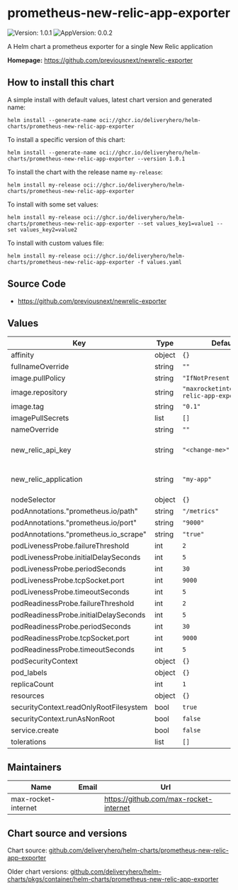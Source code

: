# prometheus-new-relic-app-exporter

![Version: 1.0.1](https://img.shields.io/badge/Version-1.0.1-informational?style=flat-square) ![AppVersion: 0.0.2](https://img.shields.io/badge/AppVersion-0.0.2-informational?style=flat-square)

A Helm chart a prometheus exporter for a single New Relic application

**Homepage:** <https://github.com/previousnext/newrelic-exporter>

## How to install this chart

A simple install with default values, latest chart version and generated name:

```console
helm install --generate-name oci://ghcr.io/deliveryhero/helm-charts/prometheus-new-relic-app-exporter
```

To install a specific version of this chart:

```console
helm install --generate-name oci://ghcr.io/deliveryhero/helm-charts/prometheus-new-relic-app-exporter --version 1.0.1
```

To install the chart with the release name `my-release`:

```console
helm install my-release oci://ghcr.io/deliveryhero/helm-charts/prometheus-new-relic-app-exporter
```

To install with some set values:

```console
helm install my-release oci://ghcr.io/deliveryhero/helm-charts/prometheus-new-relic-app-exporter --set values_key1=value1 --set values_key2=value2
```

To install with custom values file:

```console
helm install my-release oci://ghcr.io/deliveryhero/helm-charts/prometheus-new-relic-app-exporter -f values.yaml
```

## Source Code

* <https://github.com/previousnext/newrelic-exporter>

## Values

| Key | Type | Default | Description |
|-----|------|---------|-------------|
| affinity | object | `{}` |  |
| fullnameOverride | string | `""` |  |
| image.pullPolicy | string | `"IfNotPresent"` |  |
| image.repository | string | `"maxrocketinternet/new-relic-app-exporter"` |  |
| image.tag | string | `"0.1"` |  |
| imagePullSecrets | list | `[]` |  |
| nameOverride | string | `""` |  |
| new_relic_api_key | string | `"<change-me>"` | the New Relic API key |
| new_relic_application | string | `"my-app"` | the name of the name in New Relic |
| nodeSelector | object | `{}` |  |
| podAnnotations."prometheus.io/path" | string | `"/metrics"` |  |
| podAnnotations."prometheus.io/port" | string | `"9000"` |  |
| podAnnotations."prometheus.io_scrape" | string | `"true"` |  |
| podLivenessProbe.failureThreshold | int | `2` |  |
| podLivenessProbe.initialDelaySeconds | int | `5` |  |
| podLivenessProbe.periodSeconds | int | `30` |  |
| podLivenessProbe.tcpSocket.port | int | `9000` |  |
| podLivenessProbe.timeoutSeconds | int | `5` |  |
| podReadinessProbe.failureThreshold | int | `2` |  |
| podReadinessProbe.initialDelaySeconds | int | `5` |  |
| podReadinessProbe.periodSeconds | int | `30` |  |
| podReadinessProbe.tcpSocket.port | int | `9000` |  |
| podReadinessProbe.timeoutSeconds | int | `5` |  |
| podSecurityContext | object | `{}` |  |
| pod_labels | object | `{}` |  |
| replicaCount | int | `1` |  |
| resources | object | `{}` |  |
| securityContext.readOnlyRootFilesystem | bool | `true` |  |
| securityContext.runAsNonRoot | bool | `false` |  |
| service.create | bool | `false` |  |
| tolerations | list | `[]` |  |

## Maintainers

| Name | Email | Url |
| ---- | ------ | --- |
| max-rocket-internet |  | <https://github.com/max-rocket-internet> |

## Chart source and versions

Chart source: [github.com/deliveryhero/helm-charts/prometheus-new-relic-app-exporter](https://github.com/deliveryhero/helm-charts/tree/master/stable/prometheus-new-relic-app-exporter)

Older chart versions: [github.com/deliveryhero/helm-charts/pkgs/container/helm-charts/prometheus-new-relic-app-exporter](https://github.com/deliveryhero/helm-charts/pkgs/container/helm-charts%2Fprometheus-new-relic-app-exporter)
